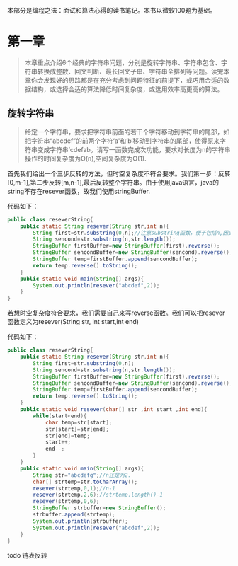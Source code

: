    本部分是编程之法：面试和算法心得的读书笔记。本书以微软100题为基础。

# 第一章

> 本章重点介绍6个经典的字符串问题，分别是旋转字符串、字符串包含、字符串转换成整数、回文判断、最长回文子串、字符串全排列等问题。读完本章你会发现好的思路都是在充分考虑到问题特征的前提下，或巧用合适的数据结构，或选择合适的算法降低时间复杂度，或选用效率高更高的算法。

## 旋转字符串

> 给定一个字符串，要求把字符串前面的若干个字符移动到字符串的尾部，如把字符串“abcdef”的前两个字符‘a'和’b‘移动到字符串的尾部，使得原来字符串变成字符串’cdefab。请写一函数完成次功能，要求对长度为n的字符串操作的时间复杂度为O(n),空间复杂度为O(1).

首先我们给出一个三步反转的方法，但时空复杂度不符合要求。我们第一步：反转[0,m-1],第二步反转[m,n-1],最后反转整个字符串。由于使用java语言，java的string不存在resever函数，故我们使用stringBuffer.

代码如下：

```java
public class reseverString{
    public static String resever(String str,int n){
        String first=str.substring(0,n);//注意substring函数，便于包括n,因此这里不需要-1
        String sencond=str.substring(n,str.length());
        StringBuffer firstBuffer=new StringBuffer(first).reverse();
        StringBuffer sencondBuffer=new StringBuffer(sencond).reverse();
        StringBuffer temp=firstBuffer.append(sencondBuffer);
        return temp.reverse().toString();
    }
    public static void main(String[] args){
        System.out.println(resever("abcdef",2));
    }
}
```

若想时空复杂度符合要求，我们需要自己来写reverse函数。我们可以把resever函数定义为resever(String str, int start,int end)

代码如下：

```java
public class reseverString{
    public static String resever(String str,int n){
        String first=str.substring(0,n);
        String sencond=str.substring(n,str.length());
        StringBuffer firstBuffer=new StringBuffer(first).reverse();
        StringBuffer sencondBuffer=new StringBuffer(sencond).reverse();
        StringBuffer temp=firstBuffer.append(sencondBuffer);
        return temp.reverse().toString();
    }
    public static void resever(char[] str ,int start ,int end){
        while(start<end){
            char temp=str[start];
            str[start]=str[end];
            str[end]=temp;
            start++;
            end--;
        }
    }
    public static void main(String[] args){
        String str="abcdefg";//n还是为2.
        char[] strtemp=str.toCharArray();
        resever(strtemp,0,1);//n-1
        resever(strtemp,2,6);//strtemp.length()-1
        resever(strtemp,0,6);
        StringBuffer strbuffer=new StringBuffer();
        strbuffer.append(strtemp);
        System.out.println(strbuffer);
        System.out.println(resever("abcdef",2));
    }
}
```

todo 链表反转




